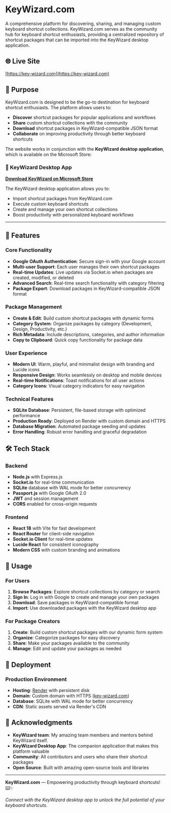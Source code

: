# KeyWizard.com

A comprehensive platform for discovering, sharing, and managing custom keyboard shortcut collections. KeyWizard.com serves as the community hub for keyboard shortcut enthusiasts, providing a centralized repository of shortcut packages that can be imported into the KeyWizard desktop application.

## 🌐 Live Site

[https://key-wizard.com](https://key-wizard.com)

## 🎯 Purpose

KeyWizard.com is designed to be the go-to destination for keyboard shortcut enthusiasts. The platform allows users to:

- **Discover** shortcut packages for popular applications and workflows
- **Share** custom shortcut collections with the community
- **Download** shortcut packages in KeyWizard-compatible JSON format
- **Collaborate** on improving productivity through better keyboard shortcuts

The website works in conjunction with the **KeyWizard desktop application**, which is available on the Microsoft Store:

### 🔗 KeyWizard Desktop App

**[Download KeyWizard on Microsoft Store](https://apps.microsoft.com/detail/9nf4pjffzzms?hl=en-US&gl=US)**

The KeyWizard desktop application allows you to:
- Import shortcut packages from KeyWizard.com
- Execute custom keyboard shortcuts
- Create and manage your own shortcut collections
- Boost productivity with personalized keyboard workflows

---

## 🚀 Features

### Core Functionality
- **Google OAuth Authentication**: Secure sign-in with your Google account
- **Multi-user Support**: Each user manages their own shortcut packages
- **Real-time Updates**: Live updates via Socket.io when packages are created, modified, or deleted
- **Advanced Search**: Real-time search functionality with category filtering
- **Package Export**: Download packages in KeyWizard-compatible JSON format

### Package Management
- **Create & Edit**: Build custom shortcut packages with dynamic forms
- **Category System**: Organize packages by category (Development, Design, Productivity, etc.)
- **Rich Metadata**: Include descriptions, categories, and author information
- **Copy to Clipboard**: Quick copy functionality for package data

### User Experience
- **Modern UI**: Warm, playful, and minimalist design with branding and Lucide icons
- **Responsive Design**: Works seamlessly on desktop and mobile devices
- **Real-time Notifications**: Toast notifications for all user actions
- **Category Icons**: Visual category indicators for easy navigation

### Technical Features
- **SQLite Database**: Persistent, file-based storage with optimized performance
- **Production Ready**: Deployed on Render with custom domain and HTTPS
- **Database Migration**: Automated package seeding and updates
- **Error Handling**: Robust error handling and graceful degradation

## 🛠️ Tech Stack

### Backend
- **Node.js** with Express.js
- **Socket.io** for real-time communication
- **SQLite** database with WAL mode for better concurrency
- **Passport.js** with Google OAuth 2.0
- **JWT** and session management
- **CORS** enabled for cross-origin requests

### Frontend
- **React 18** with Vite for fast development
- **React Router** for client-side navigation
- **Socket.io Client** for real-time updates
- **Lucide React** for consistent iconography
- **Modern CSS** with custom branding and animations

## 🎯 Usage

### For Users
1. **Browse Packages**: Explore shortcut collections by category or search
2. **Sign In**: Log in with Google to create and manage your own packages
3. **Download**: Save packages in KeyWizard-compatible format
4. **Import**: Use downloaded packages with the KeyWizard desktop app

### For Package Creators
1. **Create**: Build custom shortcut packages with our dynamic form system
2. **Organize**: Categorize packages for easy discovery
3. **Share**: Make your packages available to the community
4. **Manage**: Edit and update your packages as needed

## 🚀 Deployment

### Production Environment
- **Hosting**: [Render](https://render.com/) with persistent disk
- **Domain**: Custom domain with HTTPS ([key-wizard.com](https://key-wizard.com))
- **Database**: SQLite with WAL mode for better concurrency
- **CDN**: Static assets served via Render's CDN

## 🙏 Acknowledgments

- **KeyWizard team**: My amazing team members and mentors behind KeyWizard itself.
- **KeyWizard Desktop App**: The companion application that makes this platform valuable
- **Community**: All contributors and users who share their shortcut packages
- **Open Source**: Built with amazing open-source tools and libraries

---

**KeyWizard.com** — Empowering productivity through keyboard shortcuts! ⌨️✨

*Connect with the KeyWizard desktop app to unlock the full potential of your keyboard shortcuts.*
